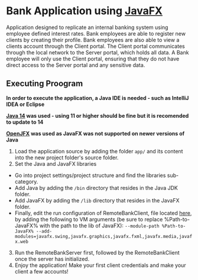 # Bank Application using [JavaFX](https://github.com/jpildush/BankApplication/tree/master/JavaFXApp)
Application designed to replicate an internal banking system using employee defined interest rates. Bank employees are able to register new clients by creating their profile. Bank employees are also able to view a clients account through the Client portal. The Client portal communicates through the local network to the Server portal, which holds all data. A Bank employee will only use the Client portal, ensuring that they do not have direct access to the Server portal and any sensitive data.

## Executing Proogram
**In order to execute the application, a Java IDE is needed - such as IntelliJ IDEA or Eclipse**

**[Java 14](https://jdk.java.net/14/) was used - using 11 or higher should be fine but it is recomended to update to 14**

**[OpenJFX](https://wiki.openjdk.java.net/display/OpenJFX/Download) was used as JavaFX was not supported on newer versions of Java**

1. Load the application source by adding the folder ```app/``` and its content into the new project folder's source folder.
2. Set the Java and JavaFX libraries
  * Go into project settings/project structure and find the libraries sub-category.
  * Add Java by adding the ```/bin``` directory that resides in the Java JDK folder.
  * Add JavaFX by adding the ```/lib``` directory that resides in the JavaFX folder.
  * Finally, edit the run configuration of RemoteBankClient, file located [here](https://github.com/jpildush/BankApplication/tree/master/JavaFXApp/app/client), by adding the following to VM arguments (be sure to replace %Path-to-JavaFX% with the path to the lib of JavaFX):
  ```--module-path %Path-to-JavaFX% --add-modules=javafx.swing,javafx.graphics,javafx.fxml,javafx.media,javafx.web```
3. Run the RemoteBankServer first, followed by the RemoteBankClient once the server has initialized.
4. Enjoy the application! Make your first client credentials and make your client a few accounts! 



